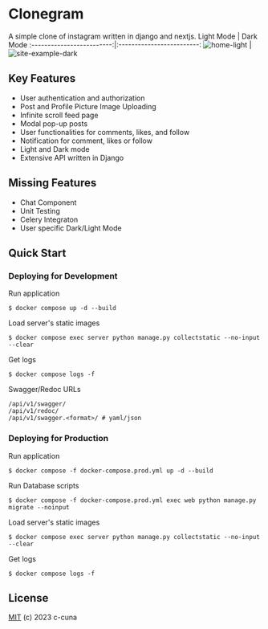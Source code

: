 # Clonegram
A simple clone of instagram written in django and nextjs.
Light Mode            |  Dark Mode
:-------------------------:|:-------------------------:
![home-light](https://github.com/c-cuna/clonegram/assets/122253189/f1e9df89-471d-4d02-9af2-6f9173ddd3e6) |  ![site-example-dark](https://github.com/c-cuna/clonegram/assets/122253189/bc2c50c0-1fe4-49f1-b734-e5d86890c0fd)

## Key Features
* User authentication and authorization
* Post and Profile Picture Image Uploading
* Infinite scroll feed page
* Modal pop-up posts
* User functionalities for comments, likes, and follow
* Notification for comment, likes or follow
* Light and Dark mode
* Extensive API written in Django

## Missing Features
* Chat Component
* Unit Testing
* Celery Integraton
* User specific Dark/Light Mode

## Quick Start
### Deploying for Development
Run application
```
$ docker compose up -d --build
```

Load server's static images
```
$ docker compose exec server python manage.py collectstatic --no-input --clear
```

Get logs
```
$ docker compose logs -f
```

Swagger/Redoc URLs
```
/api/v1/swagger/
/api/v1/redoc/
/api/v1/swagger.<format>/ # yaml/json
```


### Deploying for Production
Run application
```
$ docker compose -f docker-compose.prod.yml up -d --build
```

Run Database scripts
```
$ docker compose -f docker-compose.prod.yml exec web python manage.py migrate --noinput
```

Load server's static images
```
$ docker compose exec server python manage.py collectstatic --no-input --clear
```

Get logs
```
$ docker compose logs -f
```

## License
[MIT](https://github.com/c-cuna/clonegram/blob/main/LICENSE) (c) 2023 c-cuna

